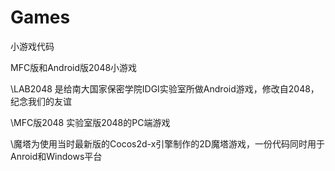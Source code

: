 Games
=====

小游戏代码



MFC版和Android版2048小游戏

\LAB2048 是给南大国家保密学院IDGI实验室所做Android游戏，修改自2048，纪念我们的友谊

\MFC版2048 实验室版2048的PC端游戏


\魔塔为使用当时最新版的Cocos2d-x引擎制作的2D魔塔游戏，一份代码同时用于Anroid和Windows平台
